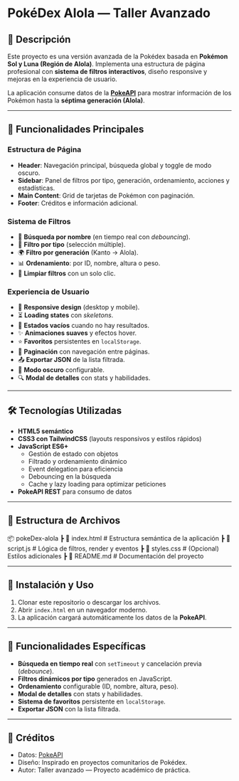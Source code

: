 # PokéDex Alola — Taller Avanzado

## 📌 Descripción
Este proyecto es una versión avanzada de la Pokédex basada en **Pokémon Sol y Luna (Región de Alola)**. Implementa una estructura de página profesional con **sistema de filtros interactivos**, diseño responsive y mejoras en la experiencia de usuario.

La aplicación consume datos de la **[PokeAPI](https://pokeapi.co/)** para mostrar información de los Pokémon hasta la **séptima generación (Alola)**.

---

## 🎯 Funcionalidades Principales

### Estructura de Página
- **Header**: Navegación principal, búsqueda global y toggle de modo oscuro.
- **Sidebar**: Panel de filtros por tipo, generación, ordenamiento, acciones y estadísticas.
- **Main Content**: Grid de tarjetas de Pokémon con paginación.
- **Footer**: Créditos e información adicional.

### Sistema de Filtros
- 🔎 **Búsqueda por nombre** (en tiempo real con *debouncing*).
- 🧪 **Filtro por tipo** (selección múltiple).
- 🌍 **Filtro por generación** (Kanto → Alola).
- 📊 **Ordenamiento**: por ID, nombre, altura o peso.
- 🧹 **Limpiar filtros** con un solo clic.

### Experiencia de Usuario
- 📱 **Responsive design** (desktop y mobile).
- ⏳ **Loading states** con *skeletons*.
- 🚫 **Estados vacíos** cuando no hay resultados.
- ✨ **Animaciones suaves** y efectos hover.
- ⭐ **Favoritos** persistentes en `localStorage`.
- 📑 **Paginación** con navegación entre páginas.
- 📤 **Exportar JSON** de la lista filtrada.
- 🌙 **Modo oscuro** configurable.
- 🔍 **Modal de detalles** con stats y habilidades.

---

## 🛠️ Tecnologías Utilizadas
- **HTML5 semántico**
- **CSS3 con TailwindCSS** (layouts responsivos y estilos rápidos)
- **JavaScript ES6+**
  - Gestión de estado con objetos
  - Filtrado y ordenamiento dinámico
  - Event delegation para eficiencia
  - Debouncing en la búsqueda
  - Cache y lazy loading para optimizar peticiones
- **PokeAPI REST** para consumo de datos

---

## 📂 Estructura de Archivos
📦 pokeDex-alola
┣ 📜 index.html # Estructura semántica de la aplicación
┣ 📜 script.js # Lógica de filtros, render y eventos
┣ 📜 styles.css # (Opcional) Estilos adicionales
┣ 📜 README.md # Documentación del proyecto

---

## 🚀 Instalación y Uso
1. Clonar este repositorio o descargar los archivos.
2. Abrir `index.html` en un navegador moderno.
3. La aplicación cargará automáticamente los datos de la **PokeAPI**.

---

## 🧪 Funcionalidades Específicas
- **Búsqueda en tiempo real** con `setTimeout` y cancelación previa (*debounce*).
- **Filtros dinámicos por tipo** generados en JavaScript.
- **Ordenamiento** configurable (ID, nombre, altura, peso).
- **Modal de detalles** con stats y habilidades.
- **Sistema de favoritos** persistente en `localStorage`.
- **Exportar JSON** con la lista filtrada.

---

## 📜 Créditos
- Datos: [PokeAPI](https://pokeapi.co/)
- Diseño: Inspirado en proyectos comunitarios de Pokédex.
- Autor: Taller avanzado — Proyecto académico de práctica.
